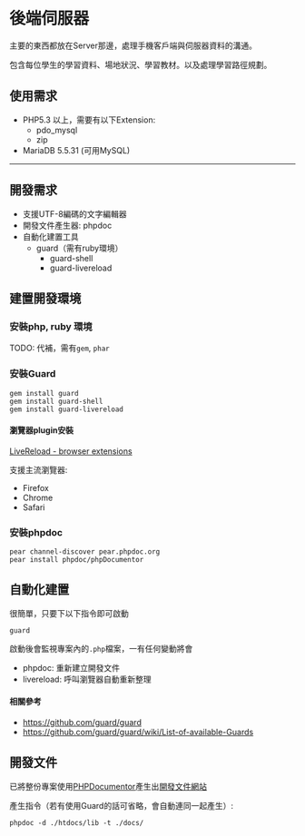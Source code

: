 後端伺服器
===
主要的東西都放在Server那邊，處理手機客戶端與伺服器資料的溝通。

包含每位學生的學習資料、場地狀況、學習教材。以及處理學習路徑規劃。

## 使用需求

* PHP5.3 以上，需要有以下Extension:
    * pdo_mysql
    * zip
* MariaDB 5.5.31 (可用MySQL)

***

## 開發需求
* 支援UTF-8編碼的文字編輯器
* 開發文件產生器: phpdoc
* 自動化建置工具
    * guard（需有ruby環境）
        * guard-shell
        * guard-livereload

## 建置開發環境
### 安裝php, ruby 環境
TODO: 代補，需有`gem`, `phar`

### 安裝Guard

    gem install guard
    gem install guard-shell
    gem install guard-livereload
    
#### 瀏覽器plugin安裝
[LiveReload - browser extensions](http://feedback.livereload.com/knowledgebase/articles/86242-how-do-i-install-and-use-the-browser-extensions-)

支援主流瀏覽器:

* Firefox
* Chrome
* Safari

### 安裝phpdoc

    pear channel-discover pear.phpdoc.org
    pear install phpdoc/phpDocumentor

## 自動化建置
很簡單，只要下以下指令即可啟動

    guard
    
啟動後會監視專案內的`.php`檔案，一有任何變動將會

* phpdoc: 重新建立開發文件
* livereload: 呼叫瀏覽器自動重新整理

#### 相關參考
* <https://github.com/guard/guard>
* <https://github.com/guard/guard/wiki/List-of-available-Guards>

## 開發文件
已將整份專案使用[PHPDocumentor](http://www.phpdoc.org/)產生出[開發文件網站](docs/index.html)

產生指令（若有使用Guard的話可省略，會自動連同一起產生）:

    phpdoc -d ./htdocs/lib -t ./docs/
